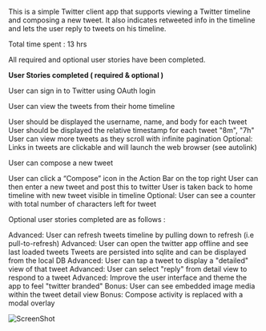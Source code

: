
This is a simple Twitter client app that supports viewing a Twitter timeline and composing a new tweet. It also indicates
retweeted info in the timeline and lets the user reply to tweets on his timeline. 

Total time spent : 13 hrs

All required and optional user stories have been completed. 

**User Stories completed ( required & optional )**

User can sign in to Twitter using OAuth login

User can view the tweets from their home timeline

  User should be displayed the username, name, and body for each tweet
  User should be displayed the relative timestamp for each tweet "8m", "7h"
  User can view more tweets as they scroll with infinite pagination
  Optional: Links in tweets are clickable and will launch the web browser (see autolink)

User can compose a new tweet

  User can click a “Compose” icon in the Action Bar on the top right
  User can then enter a new tweet and post this to twitter
  User is taken back to home timeline with new tweet visible in timeline
  Optional: User can see a counter with total number of characters left for tweet

Optional user stories completed are as follows : 

Advanced: User can refresh tweets timeline by pulling down to refresh (i.e pull-to-refresh)
Advanced: User can open the twitter app offline and see last loaded tweets
Tweets are persisted into sqlite and can be displayed from the local DB
Advanced: User can tap a tweet to display a "detailed" view of that tweet
Advanced: User can select "reply" from detail view to respond to a tweet
Advanced: Improve the user interface and theme the app to feel "twitter branded"
Bonus: User can see embedded image media within the tweet detail view
Bonus: Compose activity is replaced with a modal overlay

![ScreenShot](https://github.com/nandaja/androiddummy/blob/master/MySimpleTweets/twitterapp1.gif)

